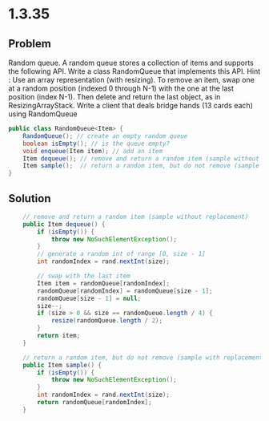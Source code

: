 # 1.3.35

## Problem

Random queue. A random queue stores a collection of items and supports the following API. Write a class RandomQueue that implements this API. Hint : Use an array representation
(with resizing). To remove an item, swap one at a random position (indexed 0 through N-1) with the one at the last position (index N-1). Then delete and return the last object, as in ResizingArrayStack. Write a client that deals bridge hands (13 cards each) using RandomQueue<Card>

```java
public class RandomQueue<Item> {
    RandomQueue(); // create an empty random queue
    boolean isEmpty(); // is the queue empty?
    void enqueue(Item item); // add an item
    Item dequeue(); // remove and return a random item (sample without replacement)
    Item sample();  // return a random item, but do not remove (sample with replacement)
}
```

## Solution

```java
    // remove and return a random item (sample without replacement)
    public Item dequeue() {
        if (isEmpty()) {
            throw new NoSuchElementException();
        }
        // generate a random int of range [0, size - 1]
        int randomIndex = rand.nextInt(size);

        // swap with the last item
        Item item = randomQueue[randomIndex];
        randomQueue[randomIndex] = randomQueue[size - 1];
        randomQueue[size - 1] = null;
        size--;
        if (size > 0 && size == randomQueue.length / 4) {
            resize(randomQueue.length / 2);
        }
        return item;
    }

    // return a random item, but do not remove (sample with replacement)
    public Item sample() {
        if (isEmpty()) {
            throw new NoSuchElementException();
        }
        int randomIndex = rand.nextInt(size);
        return randomQueue[randomIndex];
    }
```
